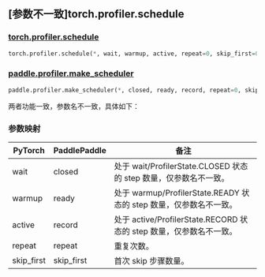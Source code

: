 ## [参数不一致]torch.profiler.schedule

### [torch.profiler.schedule](https://pytorch.org/docs/1.13/profiler.html#torch.profiler.schedule)

```python
torch.profiler.schedule(*, wait, warmup, active, repeat=0, skip_first=0)
```

### [paddle.profiler.make_scheduler](https://www.paddlepaddle.org.cn/documentation/docs/zh/api/paddle/profiler/make_scheduler_cn.html)

```python
paddle.profiler.make_scheduler(*, closed, ready, record, repeat=0, skip_first=0)
```

两者功能一致，参数名不一致，具体如下：

### 参数映射

| PyTorch    | PaddlePaddle | 备注                                                                |
| ---------- | ------------ | ------------------------------------------------------------------- |
| wait       | closed       | 处于 wait/ProfilerState.CLOSED 状态的 step 数量，仅参数名不一致。   |
| warmup     | ready        | 处于 warmup/ProfilerState.READY 状态的 step 数量，仅参数名不一致。  |
| active     | record       | 处于 active/ProfilerState.RECORD 状态的 step 数量，仅参数名不一致。 |
| repeat     | repeat       | 重复次数。                                                          |
| skip_first | skip_first   | 首次 skip 步骤数量。                                                |
